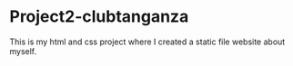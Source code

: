 # Project2-clubtanganza
This is my html and css project where I created a static file website about myself.
